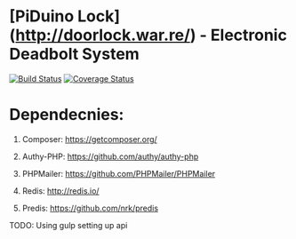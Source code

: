 # [PiDuino Lock] (http://doorlock.war.re/) - Electronic Deadbolt System

[![Build Status](https://travis-ci.org/rwwarren/door-lock.png?branch=master)](https://travis-ci.org/rwwarren/door-lock)
[![Coverage Status](https://img.shields.io/coveralls/rwwarren/door-lock.svg)](https://coveralls.io/r/rwwarren/door-lock)


# Dependecnies:

1) Composer: https://getcomposer.org/

2) Authy-PHP: https://github.com/authy/authy-php

3) PHPMailer: https://github.com/PHPMailer/PHPMailer

4) Redis: http://redis.io/

5) Predis: https://github.com/nrk/predis


TODO:
Using gulp
setting up api
